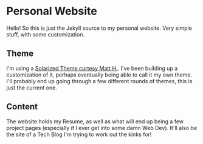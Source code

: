 # Personal Website

Hello! So this is just the Jekyll source to my personal website. Very simple
stuff, with some customization.

## Theme

I'm using a [Solarized Theme curtesy Matt H.](https://github.com/mattvh/solar-theme-jekyll). 
I've been building up a customization of it, perhaps
eventually being able to call it my own theme. I'll probably end up going
through a few different rounds of themes, this is just the current one.

## Content

The website holds my Resume, as well as what will end up being a few project
pages (especially if I ever get into some damn Web Dev). It'll also be the site
of a Tech Blog I'm trying to work out the kinks for!
